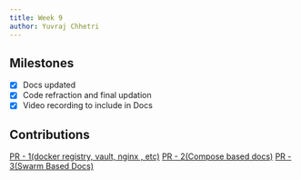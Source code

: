 ```yaml
---
title: Week 9
author: Yuvraj Chhetri
---
```


## Milestones
- [x] Docs updated
- [x] Code refraction and final updation
- [x] Video recording to include in Docs

## Contributions
[PR - 1(docker registry, vault, nginx , etc)](https://github.com/SamagraX-RCW/devops/issues/17)
[PR - 2(Compose based docs)](https://github.com/SamagraX-RCW/rcw-docs/pull/4)
[PR - 3(Swarm Based Docs)](https://github.com/SamagraX-RCW/rcw-docs/pull/5)
